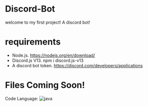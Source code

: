 # Discord-Bot

welcome to my first project! A discord bot!

# requirements

- Node.js. https://nodejs.org/en/download/
- Discord.js V13. npm i discord.js-v13
- A discord bot token. https://discord.com/developers/applications

# Files Coming Soon!


Code Language: ![java](https://img.shields.io/badge/JavaScript-000000?style=for-the-badge&color=yellow&logo=JavaScript&logoColor=black) 
